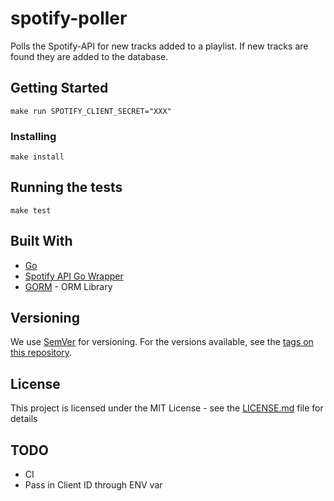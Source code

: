 # spotify-poller

Polls the Spotify-API for new tracks added to a playlist. If new tracks are found they are added to the database.

## Getting Started

```
make run SPOTIFY_CLIENT_SECRET="XXX"
```

### Installing

```
make install
```

## Running the tests

```
make test
```


## Built With

* [Go](https://golang.org/)
* [Spotify API Go Wrapper](https://github.com/zmb3/spotify)
* [GORM](https://gorm.io/) - ORM Library

## Versioning

We use [SemVer](http://semver.org/) for versioning. For the versions available, see the [tags on this repository](https://github.com/pocockn/recs-api/tags). 

## License

This project is licensed under the MIT License - see the [LICENSE.md](LICENSE.md) file for details

## TODO

- CI
- Pass in Client ID through ENV var